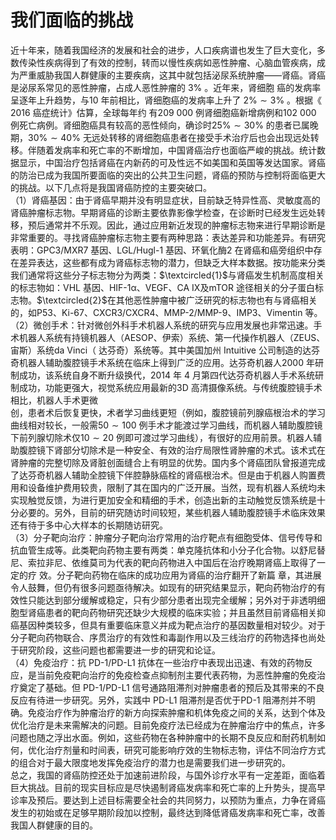 # 我们面临的挑战  
近十年来，随着我国经济的发展和社会的进步，人口疾病谱也发生了巨大变化，多数传染性疾病得到了有效的控制，转而以慢性疾病如恶性肿瘤、心脑血管疾病，成为严重威胁我国人群健康的主要疾病，这其中就包括泌尿系统肿瘤——肾癌。肾癌是泌尿系常见的恶性肿瘤，占成人恶性肿瘤的 $3\%$ 。近年来，肾细胞 癌的发病率呈逐年上升趋势，与10 年前相比，肾细胞癌的发病率上升了 $2\%\sim3\%$ 。根据《 2016  癌症统计》估算，全球每年约 有209 000 例肾细胞癌新增病例和102 000 例死亡病例。肾细胞癌具有较高的恶性倾向，确诊时$25\%\sim30\%$ 的患者已属晚期，$30\%\sim40\%$ 无远处转移的肾细胞癌患者在接受手术治疗后也会出现远处转移。伴随着发病率和死亡率的不断增加，中国肾癌治疗也面临严峻的挑战。统计数据显示，中国治疗包括肾癌在内新药的可及性远不如美国和英国等发达国家。肾癌的防治已成为我国所要面临的突出的公共卫生问题，肾癌的预防与控制将面临更大的挑战。以下几点将是我国肾癌防控的主要突破口。  
（1）肾癌基因：由于肾癌早期并没有明显症状，目前缺乏特异性高、灵敏度高的肾癌肿瘤标志物。早期肾癌的诊断主要依靠影像学检查，在诊断时已经发生远处转移，预后通常并不乐观。因此，通过应用新近发现的肿瘤标志物来进行早期诊断是非常重要的。寻找肾癌肿瘤标志物主要有两种思路：表达差异和功能差异。有研究表明：GPC3/MXR7 基因、LGL/Hugl-1 基因、环氧化酶2 在肾癌和癌旁组织中存在差异表达，这些都有成为肾癌标志物的潜力，但缺乏大样本数据。按功能来分类我们通常将这些分子标志物分为两类：$\textcircled{1}$与肾癌发生机制高度相关的标志物如：VHL 基因、HIF-1α、VEGF、CA Ⅸ及mTOR 途径相关的分子蛋白标志物。$\textcircled{2}$在其他恶性肿瘤中被广泛研究的标志物也有与肾癌相关的，如P53、Ki-67、CXCR3/CXCR4、MMP-2/MMP-9、IMP3、Vimentin 等。  
（2）微创手术：针对微创外科手术机器人系统的研究与应用发展也非常迅速。手术机器人系统有持镜机器人（AESOP、伊索）系统、第一代操作机器人（ZEUS、宙斯）系统da Vinci（ 达芬奇）系统等。其中美国加州 Intuitive 公司制造的达芬奇机器人辅助腹腔镜手术系统在临床上得到广泛的应用。达芬奇机器人2000 年研制成功，该系统自身不断升级换代，2014 年 4 月第四代达芬奇机器人手术系统研制成功，功能更强大，视觉系统应用最新的3D 高清摄像系统。与传统腹腔镜手术相比，机器人手术更微  
创，患者术后恢复更快，术者学习曲线更短（例如，腹腔镜前列腺癌根治术的学习曲线相对较长，一般需$50\sim100$ 例手术才能渡过学习曲线，而机器人辅助腹腔镜下前列腺切除术仅$10\sim20$ 例即可渡过学习曲线），有很好的应用前景。机器人辅助腹腔镜下肾部分切除术是一种安全、有效的治疗局限性肾肿瘤的术式。该术式在肾肿瘤的完整切除及肾脏创面缝合上有明显的优势。国内多个肾癌团队曾报道完成了达芬奇机器人辅助全腔镜下伴腔静脉癌栓的肾癌根治术。但是由于机器人购置费用和设备维护费用较贵，限制了其在国内的广泛开展。当然，现有机器人系统均未实现触觉反馈，为进行更加安全和精细的手术，创造出新的主动触觉反馈系统是十分必要的。另外，目前的研究随访时间较短，某些机器人辅助腹腔镜手术临床效果还有待于多中心大样本的长期随访研究。  
（3）分子靶向治疗：肿瘤分子靶向治疗常用的治疗靶点有细胞受体、信号传导和抗血管生成等。此类靶向药物主要有两类：单克隆抗体和小分子化合物。以舒尼替尼、索拉非尼、依维莫司为代表的靶向药物进入中国后在治疗晚期肾癌上取得了一定的疗 效。分子靶向药物在临床的成功应用为肾癌的治疗翻开了新篇 章，其进展令人鼓舞，但仍有很多问题亟待解决。如现有的研究结果显示，靶向药物治疗的有效性只能达到部分缓解或稳定，只有少部分患者出现完全缓解；另外对于非透明细胞型肾癌患者的靶向药物研究还缺少大规模的临床实验；并且虽然目前肾癌相关抑癌基因种类较多，但具有重要临床意义并成为靶点治疗的基因数量相对较少。对于分子靶向药物联合、序贯治疗的有效性和毒副作用以及三线治疗的药物选择也尚处于研究阶段，这些问题也都需要进一步的研究和论证。  
（4）免疫治疗：抗 PD-1/PD-L1 抗体在一些治疗中表现出迅速、有效的药物反应，是当前免疫靶向治疗的免疫检查点抑制剂主要代表药物，为恶性肿瘤的免疫治疗奠定了基础。但 PD-1/PD-L1 信号通路阻滞剂对肿瘤患者的预后及其带来的不良反应有待进一步研究。另外，实践中 PD-L1 阻滞剂是否优于PD-1 阻滞剂并不明确。免疫治疗作为肿瘤治疗的新方向探索肿瘤和机体免疫之间的关系，达到个体及优化治疗是未来需解决的问题。目前免疫疗法已经成为在肿瘤治疗中的焦点，许多问题也随之浮出水面。例如，这些药物在各种肿瘤中的长期不良反应和耐药机制如何，优化治疗剂量和时间表，研究可能影响疗效的生物标志物，评估不同治疗方式的组合对于最大限度地发挥免疫治疗的潜力也是需要我们进一步研究的。  
总之，我国的肾癌防控还处于加速前进阶段，与国外诊疗水平有一定差距，面临着巨大挑战。目前的现实目标应是尽快遏制肾癌发病率和死亡率的上升势头，提高早诊率及预后。要达到上述目标需要全社会的共同努力，以预防为重点，力争在肾癌发生的初始或在足够早期阶段加以控制，最终达到降低肾癌发病率和死亡率，改善我国人群健康的目的。  